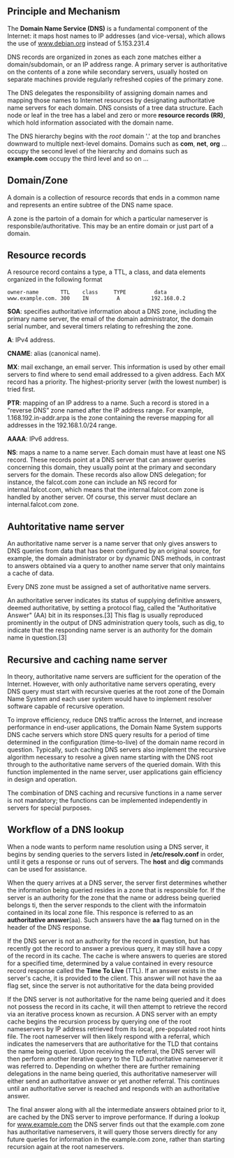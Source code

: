 ## Principle and Mechanism
The **Domain Name Service (DNS)** is a fundamental component of the Internet: it maps host names to IP addresses (and vice-versa), which allows the use of www.debian.org instead of 5.153.231.4

DNS records are organized in zones as each zone matches either a domain/subdomain, or an IP address range. A primary server is authoritative on the contents of a zone while secondary servers, usually hosted on separate machines provide regularly refreshed copies of the primary zone.

The DNS delegates the responsibility of assigning domain names and mapping those names to Internet resources by designating authoritative name servers for each domain. DNS consists of a tree data structure. Each node or leaf in the tree has a label and zero or more **resource records (RR)**, which hold information associated with the domain name.

The DNS hierarchy begins with the *root* domain '.' at the top and branches downward to multiple next-level domains. Domains such as **com**, **net**, **org** ... occupy the second level of the hierarchy and domains such as **example.com** occupy the third level and so on ...

## Domain/Zone
A domain is a collection of resource records that ends in a common name and represents an entire subtree of the DNS name space.

A zone is the partoin of a domain for which a particular nameserver is responsbile/authoritative. This may be an entire domain or just part of a domain.

## Resource records
A resource record contains a type, a TTL, a class, and data elements organized in the following format
```{r, engine='bash', count_lines}
owner-name       TTL    class     TYPE         data
www.example.com. 300    IN         A          192.168.0.2
```

**SOA**: specifies authoritative information about a DNS zone, including the primary name server, the email of the domain administrator, the domain serial number, and several timers relating to refreshing the zone.

**A**: IPv4 address.

**CNAME**: alias (canonical name).

**MX**: mail exchange, an email server. This information is used by other email servers to find where to send email addressed to a given address. Each MX record has a priority. The highest-priority server (with the lowest number) is tried first.

**PTR**: mapping of an IP address to a name. Such a record is stored in a “reverse DNS” zone named after the IP address range. For example, 1.168.192.in-addr.arpa is the zone containing the reverse mapping for all addresses in the 192.168.1.0/24 range.

**AAAA**: IPv6 address.

**NS**: maps a name to a name server. Each domain must have at least one NS record. These records point at a DNS server that can answer queries concerning this domain, they usually point at the primary and secondary servers for the domain. These records also allow DNS delegation; for instance, the falcot.com zone can include an NS record for  internal.falcot.com, which means that the internal.falcot.com zone is handled by another server. Of course, this server must declare an internal.falcot.com zone.

## Auhtoritative name server
An authoritative name server is a name server that only gives answers to DNS queries from data that has been configured by an original source, for example, the domain administrator or by dynamic DNS methods, in contrast to answers obtained via a query to another name server that only maintains a cache of data.

Every DNS zone must be assigned a set of authoritative name servers. 

An authoritative server indicates its status of supplying definitive answers, deemed authoritative, by setting a protocol flag, called the "Authoritative Answer" (AA) bit in its responses.[3] This flag is usually reproduced prominently in the output of DNS administration query tools, such as dig, to indicate that the responding name server is an authority for the domain name in question.[3]


## Recursive and caching name server
In theory, authoritative name servers are sufficient for the operation of the Internet. However, with only authoritative name servers operating, every DNS query must start with recursive queries at the root zone of the Domain Name System and each user system would have to implement resolver software capable of recursive operation.

To improve efficiency, reduce DNS traffic across the Internet, and increase performance in end-user applications, the Domain Name System supports DNS cache servers which store DNS query results for a period of time determined in the configuration (time-to-live) of the domain name record in question. Typically, such caching DNS servers also implement the recursive algorithm necessary to resolve a given name starting with the DNS root through to the authoritative name servers of the queried domain. With this function implemented in the name server, user applications gain efficiency in design and operation.

The combination of DNS caching and recursive functions in a name server is not mandatory; the functions can be implemented independently in servers for special purposes.



## Workflow of a DNS lookup
When a node wants to perform name resolution using a DNS server, it begins by sending queries to the servers listed in **/etc/resolv.conf** in order, until it gets a response or runs out of servers. The **host** and **dig** commands can be used for assistance.

When the query arrives at a DNS server, the server first determines whether the information being queried resides in a zone that is responsible for. If the server is an authority for the zone that the name or address being queried belongs ti, then the server responds to the client with the informatoin contained in its local zone file. This responce is referred to as an **authoritative answer**(aa). Such answers have the **aa** flag turned on in the header of the DNS response.

If the DNS server is not an authority for the record in question, but has recently got the record to answer a previous query, it may still have a copy of the record in its cache. The cache is where answers to queries are stored for a specified time, determined by a value contained in every resource record response called the **Time To Live** (TTL). If an answer exists in the server's cache, it is provided to the client. This answer will not have the aa flag set, since the server is not authoritative for the data being provided

If the DNS server is not authoritative for the name being queried and it does not possess the record in its cache, it will then attempt to retrieve the record via an iterative process known as recursion. A DNS server with an empty cache begins the recursion process by querying one of the root nameservers by IP address retrieved from its local, pre-populated root hints file. The root nameserver will then likely respond with a referral, which indicates the nameservers that are authoritative for the TLD that contains the name being queried. 
Upon receiving the referral, the DNS server will then perform another iterative query to the TLD authoritative nameserver it was referred to. Depending on whether there are further remaining delegations in the name being queried, this authoritative nameserver will either send an authoritative answer or yet another referral. This continues until an authoritative server is reached and responds with an authoritative answer. 

The final answer along with all the intermediate answers obtained prior to it, are cached by the DNS server to improve performance. If during a lookup for www.example.com the DNS server finds out that the example.com zone has authoritative nameservers, it will query those servers directly for any future queries for information in the example.com zone, rather than starting recursion again at the root nameservers. 














